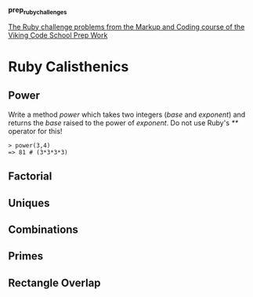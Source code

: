 **prep<sub>ruby</sub><sub>challenges</sub>**

[The Ruby challenge problems from the Markup and Coding course of the Viking Code School Prep Work](http://www.vikingcodeschool.com/web-markup-and-coding/level-up-your-ruby-judo)

# Ruby Calisthenics

## Power

Write a method *power* which takes two integers (*base* and *exponent*) and 
returns the *base* raised to the power of *exponent*. Do not use Ruby's *\*\**
operator for this!

    > power(3,4)
    => 81 # (3*3*3*3)

## Factorial

## Uniques

## Combinations

## Primes

## Rectangle Overlap
